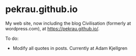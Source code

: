 # pekrau.github.io

My web site, now including the blog Civilisation (formerly at wordpress.com),
at https://pekrau.github.io/.

To do:
- Modify all quotes in posts. Currently at Adam Kjellgren

